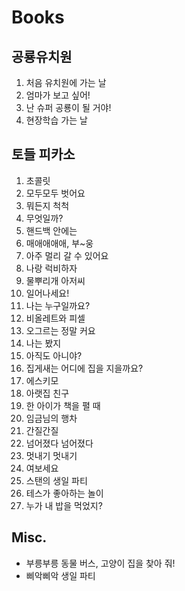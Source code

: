 # Books
## 공룡유치원
1. 처음 유치원에 가는 날
2. 엄마가 보고 싶어!
3. 난 슈퍼 공룡이 될 거야!
4. 현장학습 가는 날

## 토들 피카소
1. 초콜릿
2. 모두모두 벗어요
3. 뭐든지 척척
4. 무엇일까?
5. 핸드백 안에는
6. 매애애애애, 부~웅
7. 아주 멀리 갈 수 있어요
8. 나랑 럭비하자
9. 물뿌리개 아저씨
10. 일어나세요!
11. 나는 누구일까요?
12. 비올레트와 피셀
13. 오그르는 정말 커요
14. 나는 봤지
15. 아직도 아니야?
16. 집게새는 어디에 집을 지을까요?
17. 에스키모
18. 아랫집 친구
19. 한 아이가 책을 펼 때
20. 임금님의 행차
21. 간질간질
22. 넘어졌다 넘어졌다
23. 멋내기 멋내기
24. 여보세요
25. 스탠의 생일 파티
26. 테스가 좋아하는 놀이
49. 누가 내 밥을 먹었지?

## Misc.
* 부릉부릉 동물 버스, 고양이 집을 찾아 줘!
* 삐악삐악 생일 파티
